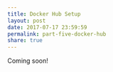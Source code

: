 ```yaml
---
title: Docker Hub Setup
layout: post
date: 2017-07-17 23:59:59
permalink: part-five-docker-hub
share: true
---
```


Coming soon!
